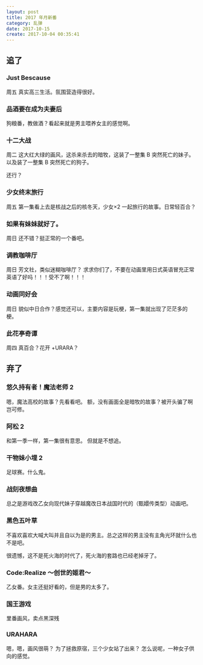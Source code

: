 ```yaml
---
layout: post
title: 2017 年月新番
category: 乱弹
date: 2017-10-15
create: 2017-10-04 00:35:41
---
```


## 追了

### Just Bescause
周五
真实高三生活。氛围营造得很好。

### 品酒要在成为夫妻后
狗粮番，教做酒？看起来就是男主喂养女主的感觉啊。

### 十二大战
周二
这大红大绿的画风，这杀来杀去的暗牧，这装了一整集 B 突然死亡的妹子。以及装了一整集 B 突然死亡的狗子。

还行？

### 少女终末旅行
周五
第一集看上去是核战之后的核冬天，少女×2 一起旅行的故事。日常轻百合？

### 如果有妹妹就好了。
周日
还不错？挺正常的一个番吧。

### 调教咖啡厅
周日
芳文社，类似迷糊咖啡厅？
求求你们了，不要在动画里用日式英语冒充正常英语了好吗！！！受不了啊！！！

### 动画同好会
周日
貌似中日合作？感觉还可以，主要内容是玩梗，第一集就出现了茫茫多的梗。

### 此花亭奇谭
周四
真百合？花开 +URARA？

## 弃了

### 悠久持有者！魔法老师 2
嗯，魔法高校的故事？先看看吧。
额，没有画面全是暗牧的故事？被开头骗了啊岂可修。

### 阿松 2
和第一季一样，第一集很有意思。
但就是不想追。

### 干物妹小埋 2
足球赛。什么鬼。

### 战刻夜想曲
总之是游戏改乙女向现代妹子穿越魔改日本战国时代的（甄嬛传类型）动画吧。

### 黑色五叶草
不喜欢喜欢大喊大叫并且自以为是的男主。总之这样的男主没有主角光环就什么也不是吧。

很遗憾，这不是死火海的时代了，死火海的套路也已经老掉牙了。

### Code:Realize ～创世的姬君～
乙女番。女主还挺好看的，但是男的太多了。

### 国王游戏
里番画风，卖点黑深残

### URAHARA
嗯，嗯，画风很萌？
为了拯救原宿，三个少女站了出来？
怎么说呢，一种女子供向的感觉。
